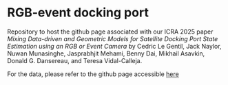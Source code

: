 # RGB-event docking port

Repository to host the github page associated with our ICRA 2025 paper _Mixing Data-driven and Geometric Models for Satellite Docking Port State Estimation using an RGB or Event Camera_ by Cedric Le Gentil, Jack Naylor, Nuwan Munasinghe, Jasprabhjit Mehami, Benny Dai, Mikhail Asavkin, Donald G. Dansereau, and Teresa Vidal-Calleja.

For the data, please refer to the github page accessible [here](https://uts-ri.github.io/rgb_event_docking_port/)
